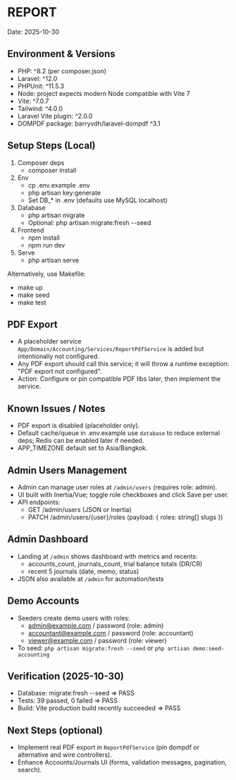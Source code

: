 # REPORT

Date: 2025-10-30

## Environment & Versions
- PHP: ^8.2 (per composer.json)
- Laravel: ^12.0
- PHPUnit: ^11.5.3
- Node: project expects modern Node compatible with Vite 7
- Vite: ^7.0.7
- Tailwind: ^4.0.0
- Laravel Vite plugin: ^2.0.0
- DOMPDF package: barryvdh/laravel-dompdf ^3.1

## Setup Steps (Local)
1) Composer deps
   - composer install
2) Env
   - cp .env.example .env
   - php artisan key:generate
   - Set DB_* in .env (defaults use MySQL localhost)
3) Database
   - php artisan migrate
   - Optional: php artisan migrate:fresh --seed
4) Frontend
   - npm install
   - npm run dev
5) Serve
   - php artisan serve

Alternatively, use Makefile:
- make up
- make seed
- make test

## PDF Export
- A placeholder service `App/Domain/Accounting/Services/ReportPdfService` is added but intentionally not configured.
- Any PDF export should call this service; it will throw a runtime exception: "PDF export not configured".
- Action: Configure or pin compatible PDF libs later, then implement the service.

## Known Issues / Notes
- PDF export is disabled (placeholder only).
- Default cache/queue in .env.example use `database` to reduce external deps; Redis can be enabled later if needed.
- APP_TIMEZONE default set to Asia/Bangkok.

## Admin Users Management
- Admin can manage user roles at `/admin/users` (requires role: admin).
- UI built with Inertia/Vue; toggle role checkboxes and click Save per user.
- API endpoints:
   - GET /admin/users (JSON or Inertia)
   - PATCH /admin/users/{user}/roles (payload: { roles: string[] slugs })

## Admin Dashboard
- Landing at `/admin` shows dashboard with metrics and recents:
   - accounts_count, journals_count, trial balance totals (DR/CR)
   - recent 5 journals (date, memo, status)
- JSON also available at `/admin` for automation/tests

## Demo Accounts
- Seeders create demo users with roles:
   - admin@example.com / password (role: admin)
   - accountant@example.com / password (role: accountant)
   - viewer@example.com / password (role: viewer)
- To seed: `php artisan migrate:fresh --seed` or `php artisan demo:seed-accounting`

## Verification (2025-10-30)
- Database: migrate:fresh --seed => PASS
- Tests: 39 passed, 0 failed => PASS
- Build: Vite production build recently succeeded => PASS

## Next Steps (optional)
- Implement real PDF export in `ReportPdfService` (pin dompdf or alternative and wire controllers).
- Enhance Accounts/Journals UI (forms, validation messages, pagination, search).
